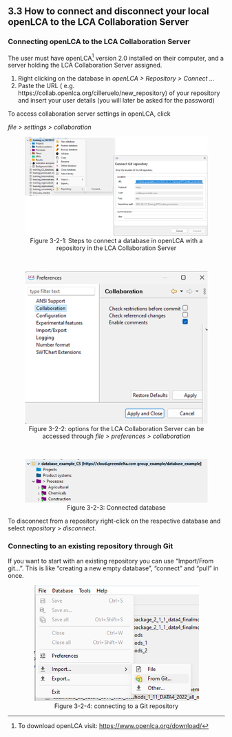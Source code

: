 <style>
    /* initialise the counter */
    body { counter-reset: figureCounter;
    counter-reset: h1counter h2counter h3counter h4counter h5counter h6counter;
     }
    /* increment the counter for every instance of a figure even if it doesn't have a caption */
    figure { counter-increment: figureCounter; text-align: center}
    /* prepend the counter to the figcaption content */
    figure figcaption:before {
        content: "Figure 3-2-" counter(figureCounter) ": "
    }
    /* increment the counter for every instance of a table even if it doesn't have a caption */
    table { counter-increment: tableCounter; }
    /* prepend the counter to the figcaption content */
    caption:before {
        content: "Table 3-2-" counter(tableCounter) ": ";
    }
    /* create padding between table cells*/
    th, td {
        padding: 15px;
    }
</style>

<h2 id="header-3-3">3.3	How to connect and disconnect your local openLCA to the LCA Collaboration Server</h2>

<h3>Connecting openLCA to the LCA Collaboration Server</h3>

The user must have openLCA[^a] version 2.0 installed on their computer, and a server holding the LCA Collaboration Server assigned. 

<ol>
    <li>Right clicking on the database in <i>openLCA > Repository > Connect …</i></li>
    <li>Paste the URL ( e.g. https://collab.openlca.org/cilleruelo/new_repository) of your repository and insert your user details (you will later be asked for the password)</li>
</ol>

To access collaboration server settings in openLCA, click 

<i>file > settings > collaboration</i>

<figure id="Figure 3-1">
	<img src="images/chapter_3/section_3/steps_to_connect.png" alt="Image not available">
    <figcaption>Steps to connect a database in openLCA with a repository in the LCA Collaboration Server</figcaption>
</figure>

<br>

<figure id="Figure 3-2">
	<img src="images/chapter_3/section_3/options_for_the_LCA_Collaboration_Server.png" alt="Image not available">
    <figcaption>options for the LCA Collaboration Server can be accessed through <i>file > preferences > collaboration</i></figcaption>
</figure></br>

<figure id="Figure 3-3">
	<img src="images/chapter_3/section_3/connected_database.png" alt="Image not available">
    <figcaption>Connected database</figcaption>
</figure>

To disconnect from a repository right-click on the respective database and select <i>repository > disconnect</i>.

<h3 id="header-3-2-1">Connecting to an existing repository through Git</h3>

If you want to start with an existing repository you can use “Import/From git…”. This is like “creating a new empty database”, “connect” and “pull” in once.

<figure id="Figure 3-4">
	<img src="images/chapter_3/section_3/git_repository.png" alt="Image not available">
    <figcaption>connecting to a Git repository</figcaption>
</figure>

[^a]: To download openLCA visit: <a href="https://www.openlca.org/download/"> <u>https://www.openlca.org/download/</u></a> 
